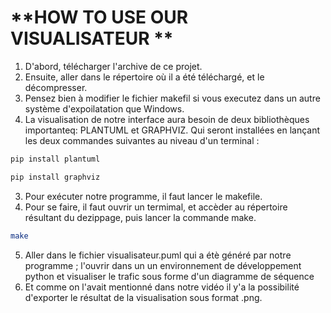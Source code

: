 #   **HOW TO USE OUR VISUALISATEUR **

1. D'abord, télécharger l'archive de ce projet.
2. Ensuite, aller dans le répertoire où il a été téléchargé, et le décompresser.
3. Pensez bien à modifier le fichier makefil si vous executez dans un autre système d'expoilatation que Windows.
3. La visualisation de notre interface aura besoin de deux bibliothèques importanteq: PLANTUML et GRAPHVIZ.
Qui seront installées en lançant les deux commandes suivantes au niveau d'un terminal :
```bash
pip install plantuml
```
```bash
pip install graphviz
```
3. Pour exécuter notre programme, il faut  lancer le makefile.
4. Pour se faire, il faut ouvrir un termimal, et accèder au répertoire résultant du dezippage, puis lancer la commande make.
```bash
make
```
5. Aller dans le fichier visualisateur.puml qui a étè généré par notre programme ; l'ouvrir dans un un environnement de développement python et visualiser le trafic sous forme d'un diagramme de séquence
6. Et comme on l'avait mentionné dans notre vidéo il y'a la possibilité d'exporter le résultat de la visualisation sous format .png.

